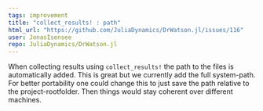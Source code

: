```yaml
---
tags: improvement
title: "collect_results! : path"
html_url: "https://github.com/JuliaDynamics/DrWatson.jl/issues/116"
user: JonasIsensee
repo: JuliaDynamics/DrWatson.jl
---
```


When collecting results using `collect_results!` the path to the files is automatically added.
This is great but we currently add the full system-path.
For better portability one could change this to just save the path relative to the project-rootfolder.
Then things would stay coherent over different machines.